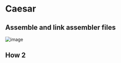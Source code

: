 # <h1>Caesar</h1>
<h2>Assemble and link assembler files</h2>

![image](https://github.com/tximista64/Caesar/blob/main/c%C3%A9sar.jpeg)
<h2>How 2</h2>
